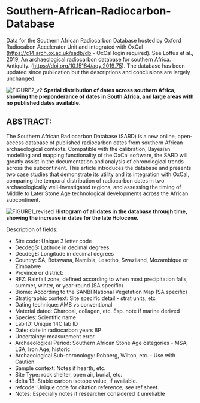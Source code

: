 # Southern-African-Radiocarbon-Database
Data for the Southern African Radiocarbon Database hosted by Oxford Radiocabon Accelerator Unit and integrated with OxCal (https://c14.arch.ox.ac.uk/sadb/db - OxCal login required). See Loftus et al., 2019, An archaeological radiocarbon database for southern Africa. Antiquity. (https://doi.org/10.15184/aqy.2019.75). The database has been updated since publication but the descriptions and conclusions are largely unchanged.  

![FIGURE2_v2](https://user-images.githubusercontent.com/36149746/133087135-69d27e09-50a6-46d0-beb5-aa90fa944486.jpg)
**Spatial distribution of dates across southern Africa, showing the preponderance of dates in South Africa, and large areas with no published dates available.**

## ABSTRACT: 
The Southern African Radiocarbon Database (SARD) is a new online, open-access database of published radiocarbon dates from southern African archaeological contexts. Compatible with the calibration, Bayesian modelling and mapping functionality of the OxCal software, the SARD will greatly assist in the documentation and analysis of chronological trends across the subcontinent. This article introduces the database and presents two case studies that demonstrate its utility and its integration with OxCal, comparing the temporal distribution of radiocarbon dates in two archaeologically well-investigated regions, and assessing the timing of Middle to Later Stone Age technological developments across the African subcontinent.

![FIGURE1_revised](https://user-images.githubusercontent.com/36149746/133086879-26ff76dd-8144-425c-a52b-4eb6b2eb953a.jpg)
**Histogram of all dates in the database through time, showing the increase in dates for the late Holocene.**

Description of fields:
* Site code: Unique 3 letter code
* DecdegS:	Latitude in decimal degrees
* DecdegE:	Longitude in decimal degrees
* Country: SA, Botswana, Namibia, Lesotho, Swaziland, Mozambique or Zimbabwe
* Province or district:	
* RFZ:	Rainfall zone, defined according to when most precipitation falls, summer, winter, or year-round (SA specific)
* Biome: According to the SANBI National Vegetation Map (SA specific)
* Stratigraphic context:	Site specific detail - strat units, etc
* Dating technique:	AMS vs conventional 
* Material dated: Charcoal, collagen, etc.	Esp. note if marine derived
* Species:	Scientific name
* Lab ID: Unique 14C lab ID
* Date: date in radiocarbon years BP
* Uncertainty:	measurement error
* Archaeological Period:	Southern African Stone Age categories - MSA, LSA, Iron Age, historic
* Archaeological Sub-chronology:	Robberg, Wilton, etc. - Use with Caution
* Sample context:	Notes if hearth, etc.
* Site Type:	rock shelter, open air, burial, etc.
* delta 13:	Stable carbon isotope value, if available.
* refcode:	Unique code for citation reference, see ref sheet.
* Notes:	Especially notes if researcher considered it unreliable

